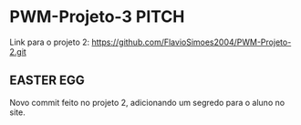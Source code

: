 # PWM-Projeto-3 PITCH
Link para o projeto 2: https://github.com/FlavioSimoes2004/PWM-Projeto-2.git
## EASTER EGG
Novo commit feito no projeto 2, adicionando um segredo para o aluno no site.
